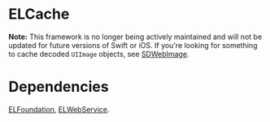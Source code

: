 # ELCache

**Note:** This framework is no longer being actively maintained and will not be updated for future versions of Swift or iOS. If you're looking for something to cache decoded `UIImage` objects, see [SDWebImage](https://github.com/rs/SDWebImage).

# Dependencies
[ELFoundation](https://github.com/Electrode-iOS/ELFoundation), [ELWebService](https://github.com/Electrode-iOS/ELWebService).
